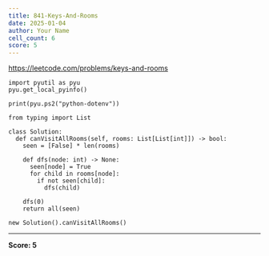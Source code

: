 ```yaml
---
title: 841-Keys-And-Rooms
date: 2025-01-04
author: Your Name
cell_count: 6
score: 5
---
```


https://leetcode.com/problems/keys-and-rooms


```
import pyutil as pyu
pyu.get_local_pyinfo()
```


```
print(pyu.ps2("python-dotenv"))
```


```
from typing import List
```


```
class Solution:
  def canVisitAllRooms(self, rooms: List[List[int]]) -> bool:
    seen = [False] * len(rooms)

    def dfs(node: int) -> None:
      seen[node] = True
      for child in rooms[node]:
        if not seen[child]:
          dfs(child)

    dfs(0)
    return all(seen)
```


```
new Solution().canVisitAllRooms()
```


---
**Score: 5**